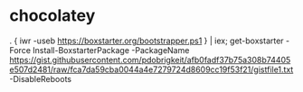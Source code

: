 # chocolatey

. { iwr -useb https://boxstarter.org/bootstrapper.ps1 } | iex; get-boxstarter -Force
Install-BoxstarterPackage -PackageName https://gist.githubusercontent.com/pdobrigkeit/afb0fadf37b75a308b74405e507d2481/raw/fca7da59cba0044a4e7279724d8609cc19f53f21/gistfile1.txt -DisableReboots
